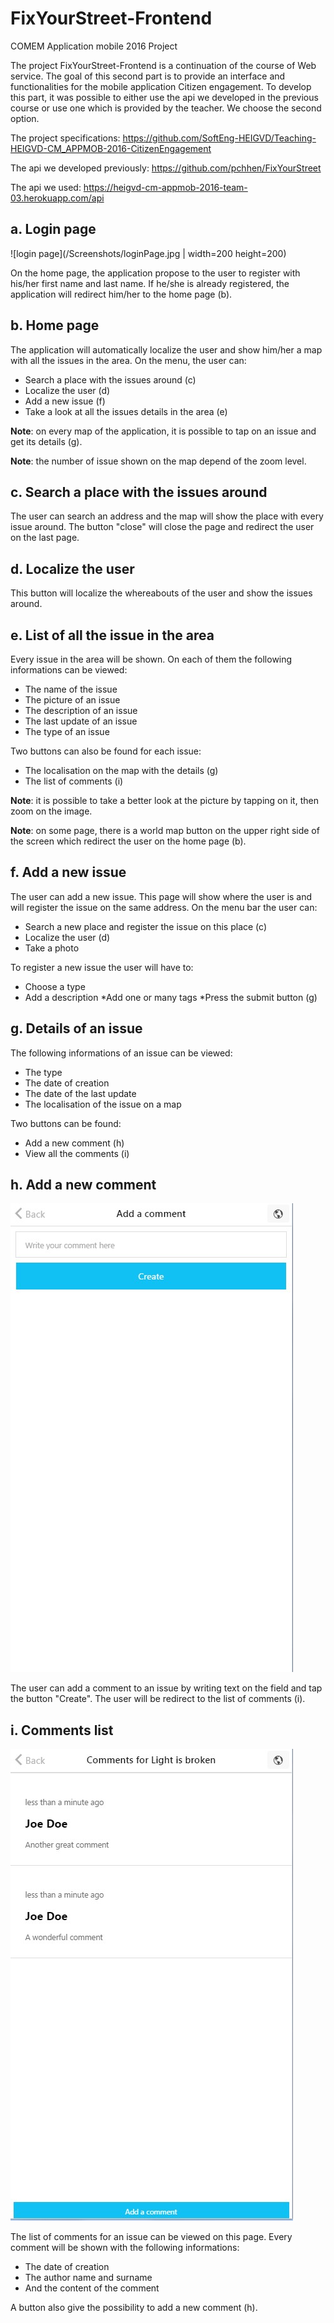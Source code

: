 # FixYourStreet-Frontend

COMEM Application mobile 2016 Project

The project FixYourStreet-Frontend is a continuation of the course of Web service. The goal of this second part is to provide an interface and functionalities for the mobile application Citizen engagement. To develop this part, it was possible to either use the api we developed in the previous course or use one which is provided by the teacher. We choose the second option.

The project specifications: https://github.com/SoftEng-HEIGVD/Teaching-HEIGVD-CM_APPMOB-2016-CitizenEngagement

The api we developed previously: https://github.com/pchhen/FixYourStreet

The api we used: https://heigvd-cm-appmob-2016-team-03.herokuapp.com/api



## a. Login page

![login page](/Screenshots/loginPage.jpg | width=200 height=200)


On the home page, the application propose to the user to register with his/her first name and last name. If he/she is already registered, the application will redirect him/her to the home page (b).



## b. Home page

<screenshot needed>

The application will automatically localize the user and show him/her a map with all the issues in the area. On the menu, the user can: 

* Search a place with the issues around (c)
* Localize the user (d)
* Add a new issue (f)
* Take a look at all the issues details in the area (e)

**Note**: on every map of the application, it is possible to tap on an issue and get its details (g).

**Note**: the number of issue shown on the map depend of the zoom level.



## c. Search a place with the issues around

<screenshot needed>

The user can search an address and the map will show the place with every issue around. The button "close" will close the page and redirect the user on the last page. 



## d. Localize the user

<screenshot needed>

This button will localize the whereabouts of the user and show the issues around.



## e. List of all the issue in the area

<screenshot needed>

Every issue in the area will be shown. On each of them the following informations can be viewed:

* The name of the issue
* The picture of an issue
* The description of an issue
* The last update of an issue
* The type of an issue

Two buttons can also be found for each issue:

* The localisation on the map with the details (g)
* The list of comments (i)

**Note**: it is possible to take a better look at the picture by tapping on it, then zoom on the image.

**Note**: on some page, there is a world map button on the upper right side of the screen which redirect the user on the home page (b).



## f. Add a new issue

<screenshot needed>

The user can add a new issue. This page will show where the user is and will register the issue on the same address. On the menu bar the user can: 

* Search a new place and register the issue on this place (c)
* Localize the user (d)
* Take a photo

To register a new issue the user will have to:

* Choose a type
* Add a description
*Add one or many tags
*Press the submit button (g)



## g. Details of an issue

<screenshot needed>

The following informations of an issue can be viewed:

* The type
* The date of creation
* The date of the last update
* The localisation of the issue on a map

Two buttons can be found:

* Add a new comment (h)
* View all the comments (i)



## h. Add a new comment

![login page](/Screenshots/newComment.jpg)

The user can add a comment to an issue by writing text on the field and tap the button "Create". The user will be redirect to the list of comments (i).



## i. Comments list

![login page](/Screenshots/commentList.jpg)

The list of comments for an issue can be viewed on this page. Every comment will be shown with the following informations:

* The date of creation
* The author name and surname
* And the content of the comment

A button also give the possibility to add a new comment (h).



